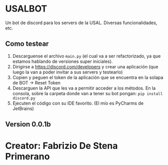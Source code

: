 # USALBOT
Un bot de discord para los servers de la USAL. Diversas funcionalidades, etc.

## Como testear
1. Descarguense el archivo `main.py` (el cual va a ser refactorizado, ya que estamos hablando de versiones super iniciales).
2. Dirigirse a https://discord.com/developers y crear una aplicación (que luego la van a poder invitar a sus servers y testearlo)
3. Copien y peguen el token de la aplicación que se encuentra en la solapa de BOT -> Reset Token
4. Descarguen la API que les va a permitir acceder a los métodos. En la consola, sobre la carpeta donde van a tener su bot pongan: `pip install discord.py`
5. Ejecuten el código con su IDE favorito. (El mío es PyCharms de JetBrains)

## Version 0.0.1b
# Creator: Fabrizio De Stena Primerano

